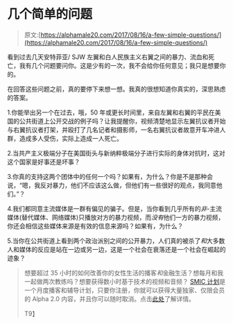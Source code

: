 # 几个简单的问题

> 原文:[https://alphamale20.com/2017/08/16/a-few-simple-questions/](https://alphamale20.com/2017/08/16/a-few-simple-questions/)

看到过去几天安特菲亚/ SJW 左翼和白人民族主义右翼之间的暴力、流血和死亡，我有几个问题要问你。这是少有的一次，我不会给你任何意见；我只是想要你的。

在回答这些问题之前，真的要停下来想一想。我真的很想知道你真实的，深思熟虑的答案。

1.你能举出另一个在过去，哦，50 年或更长时间里，来自左翼和右翼的平民在美国的公共街道上公开交战的例子吗？让我提醒你，视频清楚地显示左翼抗议者开始与右翼抗议者打架，并殴打了几名记者和摄影师，一名右翼抗议者故意开车冲进人群，造成多人受伤，实际上造成一人死亡。

2.当共产主义极端分子在美国街头与新纳粹极端分子进行实际的身体对抗时，这对这个国家是好事还是坏事？

3.你真的支持这两个团体中的任何一个吗？如果有，为什么？你是不是那种会说，“嗯，我反对暴力，他们不应该这么做，但他们有一些很好的观点，我同意他们。”？

4.我们都同意主流媒体是一群有偏见的骗子。但是，当你看到几乎所有的*非*-主流媒体(替代媒体、网络媒体)只播放对方的暴力视频，而*没有*他们一方的暴力视频，你还会相信这些媒体来源是有效的信息来源吗？如果有，为什么？

5.当你在公共街道上看到两个政治派别之间的公开暴力，人们真的被杀了*和*大多数人和媒体的反应是站在一边或另一边，这是一个社会在衰落还是一个社会在崛起的迹象？

> 想要超过 35 小时的如何改善你的女性生活的播客*和*金融生活？想每月和我一起做两次教练吗？想要获得数小时基于技术的视频和音频？ [SMIC 计划](https://alphamale20.kartra.com/page/vIL17)是一个月度播客和辅导计划，只要你注册，你就可以获得大量独家、仅限会员的 Alpha 2.0 内容，并且你可以随时取消。点击[此处](https://alphamale20.kartra.com/page/vIL17)了解详情。
> 
> T9】